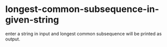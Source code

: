 # longest-common-subsequence-in-given-string

enter a string in input and longest common subsequence will be printed as output.
